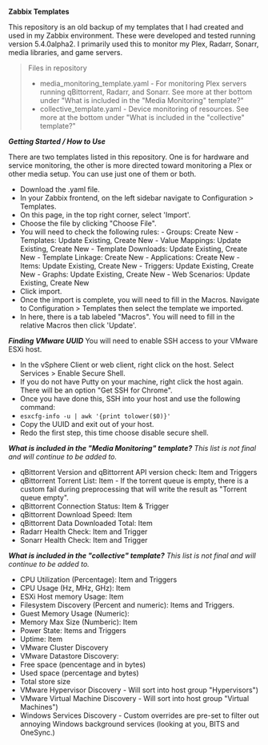 
**Zabbix Templates**

This repository is an old backup of my templates that I had created and used in my Zabbix environment. These were developed and tested running version 5.4.0alpha2. I primarily used this to monitor my Plex, Radarr, Sonarr, media libraries, and game servers.

> Files in repository
> - media_monitoring_template.yaml - For monitoring Plex servers running qBittorrent, Radarr, and Sonarr. See more at ther bottom under "What is included in the "Media Monitoring" template?"
> - collective_template.yaml - Device monitoring of resources. See more at the bottom under "What is included in the "collective" template?"

***Getting Started / How to Use***

There are two templates listed in this repository. One is for hardware and service monitoring, the other is more directed toward monitoring a Plex or other media setup. You can use just one of them or both.

 - Download the .yaml file.
 -  In your Zabbix frontend, on the left sidebar navigate to Configuration > Templates.
 - On this page, in the top right corner, select 'Import'.
 - Choose the file by clicking "Choose File".
 - You will need to check the following rules:
    	 - Groups: Create New
    	 - Templates: Update Existing, Create New
    	 - Value Mappings: Update Existing, Create New
    	 - Template Downloads: Update Existing, Create New
    	 - Template Linkage: Create New
    	 - Applications: Create New
    	 - Items: Update Existing, Create New
    	 - Triggers: Update Existing, Create New
    	 - Graphs: Update Existing, Create New
    	 - Web Scenarios: Update Existing, Create New
 - Click import.
 - Once the import is complete, you will need to fill in the Macros. Navigate to Configuration > Templates then select the template we imported.
 - In here, there is a tab labeled "Macros". You will need to fill in the relative Macros then click 'Update'.

***Finding VMware UUID***
You will need to enable SSH access to your VMware ESXi host. 

 - In the vSphere Client or web client, right click on the host. Select Services > Enable Secure Shell.
 - If you do not have Putty on your machine, right click the host again. There will be an option "Get SSH for Chrome".
 - Once you have done this, SSH into your host and use the following command:
 - `esxcfg-info -u | awk '{print tolower($0)}'`
 - Copy the UUID and exit out of your host.
 - Redo the first step, this time choose disable secure shell.

***What is included in the "Media Monitoring" template?***
*This list is not final and will continue to be added to.*
 - qBittorrent Version and qBittorrent API version check: Item and Triggers
 - qBittorrent Torrent List: Item - If the torrent queue is empty, there is a custom fail during preprocessing that will write the result as "Torrent queue empty".
 - qBittorrent Connection Status: Item & Trigger
 - qBittorrent Download Speed: Item
 - qBittorrent Data Downloaded Total: Item
 - Radarr Health Check: Item and Trigger
 - Sonarr Health Check: Item and Trigger
 
***What is included in the "collective" template?***
*This list is not final and will continue to be added to.*
 - CPU Utilization (Percentage): Item and Triggers
 - CPU Usage (Hz, MHz, GHz): Item
 - ESXi Host memory Usage: Item
 - Filesystem Discovery (Percent and numeric): Items and Triggers.
 - Guest Memory Usage (Numeric): 
 - Memory Max Size (Numberic): Item
 - Power State: Items and Triggers
 - Uptime: Item
 - VMware Cluster Discovery
 - VMware Datastore Discovery:
  - Free space (pencentage and in bytes)
  - Used space (percentage and bytes)
  - Total store size
 - VMware Hypervisor Discovery - Will sort into host group "Hypervisors")
 - VMware Virtual Machine Discovery - Will sort into host group "Virtual Machines")
 - Windows Services Discovery - Custom overrides are pre-set to filter out annoying Windows background services (looking at you, BITS and OneSync.)
